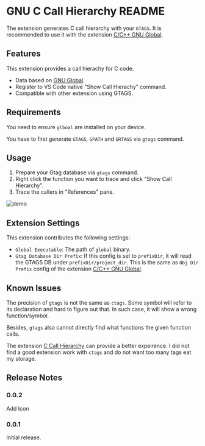 # GNU C Call Hierarchy README

The extension generates C call hierarchy with your `GTAGS`. It is recommended to use it with the extension [C/C++ GNU Global](https://marketplace.visualstudio.com/items?itemName=jaycetyle.vscode-gnu-global).

## Features

This extension provides a call hierachy for C code.
* Data based on [GNU Global](https://www.gnu.org/software/global/).
* Register to VS Code native "Show Call Hierachy" command.
* Compatible with other extension using GTAGS.

## Requirements

You need to ensure `glboal` are installed on your device.

You have to first generate `GTAGS`, `GPATH` and `GRTAGS` via `gtags` command.

## Usage
1. Prepare your Gtag database via `gtags` command.
2. Right click the function you want to trace and click "Show Call Hierarchy".
3. Trace the callers in "References" pane.

![demo](screenshot/demo.gif)

## Extension Settings

This extension contributes the following settings:

* `Global Executable`: The path of `global` binary.
* `Gtag Database Dir Prefix`: If this config is set to `prefixDir`, it will read the GTAGS DB under `prefixDir/project_dir`. This is the same as `Obj Dir Prefix` config of the extension [C/C++ GNU Global](https://marketplace.visualstudio.com/items?itemName=jaycetyle.vscode-gnu-global).

## Known Issues

The precision of `gtags` is not the same as `ctags`. Some symbol will refer to its declaration and hard to figure out that. In such case, it will show a wrong function/symbol.

Besides, `gtags` also cannot directly find what functions the given function calls.

The extension [C Call Hierarchy](https://marketplace.visualstudio.com/items?itemName=AbdAlMoniem-AlHifnawy.c-call-hierarchy) can provide a better expeirence. I did not find a good extension work with `ctags` and do not want too many tags eat my storage.

## Release Notes

### 0.0.2

Add Icon
### 0.0.1

Initial release.